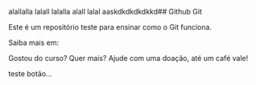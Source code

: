 alallalla lalall lalalla alall lalal aaskdkdkdkdkkd## Github Git

Este é um repositório teste para ensinar como o Git funciona.

Saiba mais em: 

Gostou do curso? Quer mais? Ajude com uma doação, até um café vale!

teste botão...
